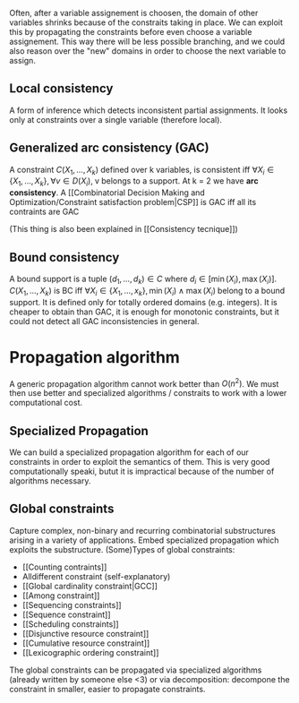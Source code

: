 Often, after a variable assignement is choosen, the domain of other variables shrinks because of the constraits taking in place. We can exploit this by propagating the constraints before even choose a variable assignement. This way there will be less possible branching, and we could also reason over the "new" domains in order to choose the next variable to assign.

## Local consistency

A form of inference which detects inconsistent partial assignments. It looks only at constraints over a single variable (therefore local).

## Generalized arc consistency (GAC)

A constraint $C(X_1, \dots, X_k)$ defined over k variables, is consistent iff $\forall X_i \in \{X_1, \dots, X_k\}, \forall v \in D(X_i), \; \text{v belongs to a support}$.
At k = 2 we have __arc consistency__. A [[Combinatorial Decision Making and Optimization/Constraint satisfaction problem|CSP]] is GAC iff all its contraints are GAC

(This thing is also been explained in [[Consistency tecnique]])

## Bound consistency

A bound support is a tuple $(d_1, \dots, d_k) \in C$ where $d_i \in [\min(X_i),\max(X_i)]$. $C(X_1, \dots, X_k)$ is BC iff $\forall X_i \in \{X_1, \dots, x_k\}, \min(X_i) \wedge \max(X_i) \; \text{belong to a bound support}$.
It is defined only for totally ordered domains (e.g. integers).
It is cheaper to obtain than GAC, it is enough for monotonic constraints, but it could not detect all GAC inconsistencies in general.


# Propagation algorithm

A generic propagation algorithm cannot work better than $O(n^2)$. We must then use better and specialized algorithms / constraits to work with a lower computational cost.

## Specialized Propagation

We can build a specialized propagation algorithm for each of our constraints in order to exploit the semantics of them. This is very good computationally speaki, butut it is impractical because of the number of algorithms necessary.

## Global constraints

Capture complex, non-binary and recurring combinatorial substructures arising in a variety of applications.
Embed specialized propagation which exploits the substructure.
(Some)Types of global constraints:
- [[Counting contraints]]
- Alldifferent constraint (self-explanatory)
- [[Global cardinality constraint|GCC]]
- [[Among constraint]]
- [[Sequencing constraints]]
- [[Sequence constraint]]
- [[Scheduling constraints]]
- [[Disjunctive resource constraint]]
- [[Cumulative resource constraint]]
- [[Lexicographic ordering constraint]]

The global constraints can be propagated via specialized algorithms (already written by someone else <3) or via decomposition: decompone the constraint in smaller, easier to propagate constraints. 